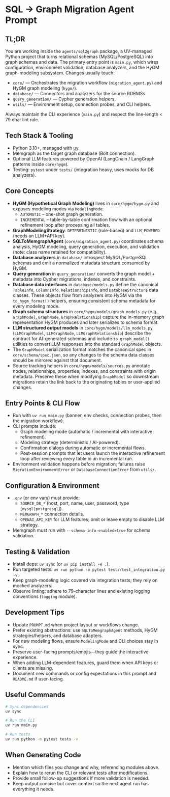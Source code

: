 # SQL → Graph Migration Agent Prompt

## TL;DR

You are working inside the `agents/sql2graph` package, a UV-managed Python project that turns relational schemas (MySQL/PostgreSQL) into graph schemas and data. The primary entry point is `main.py`, which wires configuration, environment validation, database analyzers, and the HyGM graph-modeling subsystem. Changes usually touch:

- `core/` — Orchestrates the migration workflow (`migration_agent.py`) and HyGM graph modeling (`hygm/`).
- `database/` — Connectors and analyzers for the source RDBMSs.
- `query_generation/` — Cypher generation helpers.
- `utils/` — Environment setup, connection probes, and CLI helpers.

Always maintain the CLI experience (`main.py`) and respect the line-length < 79 char lint rule.

## Tech Stack & Tooling

- Python 3.10+, managed with [uv](https://github.com/astral-sh/uv).
- Memgraph as the target graph database (Bolt connection).
- Optional LLM features powered by OpenAI (LangChain / LangGraph patterns inside `core/hygm`).
- Testing: `pytest` under `tests/` (integration heavy, uses mocks for DB analyzers).

## Core Concepts

- **HyGM (Hypothetical Graph Modeling)** lives in `core/hygm/hygm.py` and exposes modeling modes via `ModelingMode`:
  - `AUTOMATIC` – one-shot graph generation.
  - `INCREMENTAL` – table-by-table confirmation flow with an optional refinement
    loop after processing all tables.
- **GraphModelingStrategy**: `DETERMINISTIC` (rule-based) and `LLM_POWERED` (needs an LLM+API key).
- **SQLToMemgraphAgent** (`core/migration_agent.py`) coordinates schema analysis, HyGM modeling, query generation, execution, and validation (note: class name retained for compatibility).
- **Database analyzers** in `database/` introspect MySQL/PostgreSQL schemas and emit a normalized metadata structure consumed by HyGM.
- **Query generation** in `query_generation/` converts the graph model + metadata into Cypher migrations, indexes, and constraints.
- **Database data interfaces** in `database/models.py` define the canonical `TableInfo`, `ColumnInfo`, `RelationshipInfo`, and `DatabaseStructure` data classes. These objects flow from analyzers into HyGM via the `to_hygm_format()` helpers, ensuring consistent schema metadata for every modeling mode.
- **Graph schema structures** in `core/hygm/models/graph_models.py` (e.g., `GraphModel`, `GraphNode`, `GraphRelationship`) capture the in-memory graph representation HyGM produces and later serializes to schema format.
- **LLM structured output models** in `core/hygm/models/llm_models.py` (`LLMGraphModel`, `LLMGraphNode`, `LLMGraphRelationship`) describe the contract for AI-generated schemas and include `to_graph_model()` utilities to convert LLM responses into the standard `GraphModel` objects.
- The `GraphModel` serialization format matches the canonical spec in `core/schema/spec.json`, so any changes to the schema data classes should be mirrored against that document.
- Source tracking helpers in `core/hygm/models/sources.py` annotate nodes, relationships, properties, indexes, and constraints with origin metadata. Preserve these when modifying `GraphModel` so downstream migrations retain the link back to the originating tables or user-applied changes.

## Entry Points & CLI Flow

- Run with `uv run main.py` (banner, env checks, connection probes, then the migration workflow).
- CLI prompts include:
  - Graph modeling mode (automatic / incremental with interactive refinement).
  - Modeling strategy (deterministic / AI-powered).
  - Confirmation dialogs during automatic or incremental flows.
  - Post-session prompts that let users launch the interactive refinement loop
    after reviewing every table in an incremental run.
- Environment validation happens before migration; failures raise `MigrationEnvironmentError` or `DatabaseConnectionError` from `utils/`.

## Configuration & Environment

- `.env` (or env vars) must provide:
  - `SOURCE_DB_*` (host, port, name, user, password, type [`mysql|postgresql`]).
  - `MEMGRAPH_*` connection details.
  - `OPENAI_API_KEY` for LLM features; omit or leave empty to disable LLM strategy.
- Memgraph must run with `--schema-info-enabled=true` for schema validation.

## Testing & Validation

- Install deps: `uv sync` (or `uv pip install -e .`).
- Run targeted tests: `uv run python -m pytest tests/test_integration.py -v`.
- Keep graph-modeling logic covered via integration tests; they rely on mocked analyzers.
- Observe linting: adhere to 79-character lines and existing logging conventions (`logging` module).

## Development Tips

- Update `PROMPT.md` when project layout or workflows change.
- Prefer existing abstractions: use `SQLToMemgraphAgent` methods, HyGM strategies/helpers, and database adapters.
- For new modeling flows, ensure `ModelingMode` and CLI choices stay in sync.
- Preserve user-facing prompts/emojis—they guide the interactive experience.
- When adding LLM-dependent features, guard them when API keys or clients are missing.
- Document new commands or config expectations in this prompt and `README.md` if user-facing.

## Useful Commands

```bash
# Sync dependencies
uv sync

# Run the CLI
uv run main.py

# Run tests
uv run python -m pytest tests -v
```

## When Generating Code

- Mention which files you change and why, referencing modules above.
- Explain how to rerun the CLI or relevant tests after modifications.
- Provide small follow-up suggestions if more validation is needed.
- Keep output concise but cover context so the next agent run has everything it needs.
